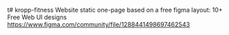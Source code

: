 t# kropp-fitness
Website static one-page based on a free figma layout: 10+ Free Web UI designs
https://www.figma.com/community/file/1288441498697462543
